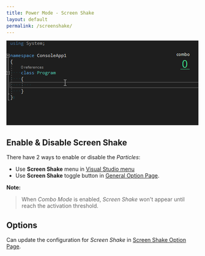 ```yaml
---
title: Power Mode - Screen Shake
layout: default
permalink: /screenshake/
---
```


![Power Mode](../PowerMode.gif)

## **Enable** & **Disable** Screen Shake
There have 2 ways to enable or disable the *Particles*:
* Use **Screen Shake** menu in [Visual Studio menu](../menu)
* Use **Screen Shake** toggle button in [General Option Page](../options/general/).

**Note:**

> When *Combo Mode* is enabled, *Screen Shake* won't appear until reach the activation threshold.

## Options
Can update the configuration for *Screen Shake* in [Screen Shake Option Page](../options/screenshake/).
